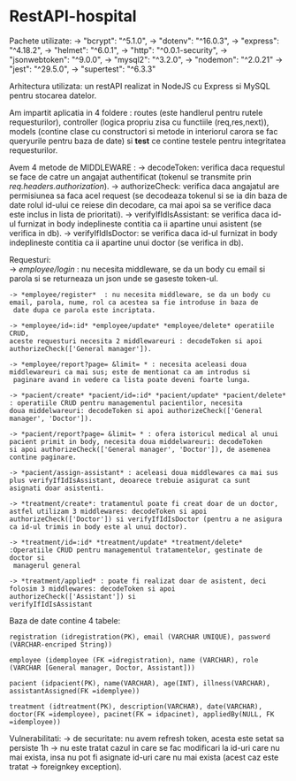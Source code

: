 # RestAPI-hospital

Pachete utilizate:
    -> "bcrypt": "^5.1.0",
    -> "dotenv": "^16.0.3",
    -> "express": "^4.18.2",
    -> "helmet": "^6.0.1",
    -> "http": "^0.0.1-security",
    -> "jsonwebtoken": "^9.0.0",
    -> "mysql2": "^3.2.0",
    -> "nodemon": "^2.0.21"
    -> "jest": "^29.5.0",
    -> "supertest": "^6.3.3"

Arhitectura utilizata: un restAPI realizat in NodeJS cu Express si MySQL pentru stocarea datelor.

Am impartit aplicatia in 4 foldere : routes (este handlerul pentru rutele requesturilor), controller (logica propriu zisa cu functiile (req,res,next)),
models (contine clase cu constructori si metode in interiorul carora se fac queryurile pentru baza de date) si __test__ ce contine testele pentru integritatea requesturilor.

Avem 4 metode de MIDDLEWARE :
    -> decodeToken: verifica daca requestul se face de catre un angajat authentificat (tokenul se transmite prin _req.headers.authorization_).
    -> authorizeCheck: verifica daca angajatul are permisiunea sa faca acel request (se decodeaza tokenul si se ia din baza de date rolul id-ului ce reiese din decodare, ca mai apoi sa se verifice daca este inclus in lista de prioritati).
    -> verifyIfIdIsAssistant: se verifica daca id-ul furnizat in body indeplineste contitia ca ii apartine unui asistent (se verifica in db).
    -> verifyIfIdIsDoctor: se verifica daca id-ul furnizat in body indeplineste contitia ca ii apartine unui doctor (se verifica in db).

Requesturi:<br />
    -> *employee/login*  : nu necesita middleware, se da un body cu email si parola si se returneaza un json unde se gaseste token-ul.
    
    -> *employee/register*  : nu necesita middleware, se da un body cu email, parola, nume, rol ca acestea sa fie introduse in baza de
     date dupa ce parola este incriptata.
    
    -> *employee/id=:id* *employee/update* *employee/delete* operatiile CRUD,
    aceste requesturi necesita 2 middlewareuri : decodeToken si apoi authorizeCheck(['General manager']).

    -> *employee/report?page= &limit= * : necesita aceleasi doua middlewareuri ca mai sus; este de mentionat ca am introdus si
     paginare avand in vedere ca lista poate deveni foarte lunga.

    -> *pacient/create* *pacient/id=:id* *pacient/update* *pacient/delete* : operatiile CRUD pentru managementul pacientilor, necesita 
    doua middelwareuri: decodeToken si apoi authorizeCheck(['General manager', 'Doctor']).

    -> *pacient/report?page= &limit= * : ofera istoricul medical al unui pacient primit in body, necesita doua middelwareuri: decodeToken 
    si apoi authorizeCheck(['General manager', 'Doctor']), de asemenea contine paginare.

    -> *pacient/assign-assistant* : aceleasi doua middlewares ca mai sus plus verifyIfIdIsAssistant, deoarece trebuie asigurat ca sunt 
    asignati doar asistenti.

    -> *treatment/create*: tratamentul poate fi creat doar de un doctor, astfel utilizam 3 middlewares: decodeToken si apoi 
    authorizeCheck(['Doctor']) si verifyIfIdIsDoctor (pentru a ne asigura ca id-ul trimis in body este al unui doctor).

    -> *treatment/id=:id* *treatment/update* *treatment/delete* :Operatiile CRUD pentru managementul tratamentelor, gestinate de doctor si
     managerul general

    -> *treatment/applied* : poate fi realizat doar de asistent, deci folosim 3 middlewares: decodeToken si apoi authorizeCheck(['Assistant']) si 
    verifyIfIdIsAssistant


Baza de date contine 4 tabele:

    registration (idregistration(PK), email (VARCHAR UNIQUE), password (VARCHAR-encriped String))

    employee (idemployee (FK =idregistration), name (VARCHAR), role (VARCHAR [General manager, Doctor, Assistant]))

    pacient (idpacient(PK), name(VARCHAR), age(INT), illness(VARCHAR), assistantAssigned(FK =idemplyee))

    treatment (idtreatment(PK), description(VARCHAR), date(VARCHAR), doctor(FK =idemployee), pacinet(FK = idpacinet), appliedBy(NULL, FK =idemployee))

Vulnerabilitati:
    -> de securitate: nu avem refresh token, acesta este setat sa persiste 1h
    -> nu este tratat cazul in care se fac modificari la id-uri care nu mai exista, insa nu pot fi asignate id-uri care nu mai exista (acest caz este tratat -> foreignkey exception).